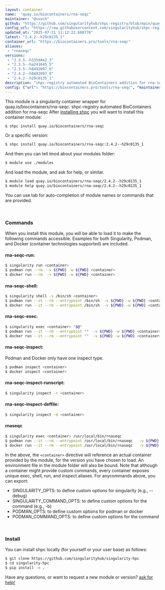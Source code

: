 ```yaml
---
layout: container
name:  "quay.io/biocontainers/rna-seqc"
maintainer: "@vsoch"
github: "https://github.com/singularityhub/shpc-registry/blob/main/quay.io/biocontainers/rna-seqc/container.yaml"
config_url: "https://raw.githubusercontent.com/singularityhub/shpc-registry/main/quay.io/biocontainers/rna-seqc/container.yaml"
updated_at: "2025-07-31 11:12:22.668776"
latest: "2.4.2--h29c0135_1"
container_url: "https://biocontainers.pro/tools/rna-seqc"
aliases:
 - "rnaseqc"
versions:
 - "2.3.5--h335d4e2_3"
 - "2.3.5--ha241645_5"
 - "2.3.5--h8492097_6"
 - "2.4.2--h8492097_0"
 - "2.4.2--h29c0135_1"
description: "shpc-registry automated BioContainers addition for rna-seqc"
config: {"url": "https://biocontainers.pro/tools/rna-seqc", "maintainer": "@vsoch", "description": "shpc-registry automated BioContainers addition for rna-seqc", "latest": {"2.4.2--h29c0135_1": "sha256:eac53b8c36d89279acba17c3e3d752be0825ffc96535ba721b652f1caa97567a"}, "tags": {"2.3.5--h335d4e2_3": "sha256:0b135dad0c88d19a477a85d4f7765bbff19d6aa99eb1b316ab2132debebc68f8", "2.3.5--ha241645_5": "sha256:f633668278fb0323be0e52035a5a11fbc3dc7126d52f09f6ef2ce13a0a58a3fd", "2.3.5--h8492097_6": "sha256:a69ba3c80c349da3187d9e2a0e65365d86cf5b2ca4bdece3e4fd21120d2f4146", "2.4.2--h8492097_0": "sha256:bd15dc23b886e80e5c783341c227533b5811bb900b9e4320feb1ee1c9352f836", "2.4.2--h29c0135_1": "sha256:eac53b8c36d89279acba17c3e3d752be0825ffc96535ba721b652f1caa97567a"}, "docker": "quay.io/biocontainers/rna-seqc", "aliases": {"rnaseqc": "/usr/local/bin/rnaseqc"}}
---
```


This module is a singularity container wrapper for quay.io/biocontainers/rna-seqc.
shpc-registry automated BioContainers addition for rna-seqc
After [installing shpc](#install) you will want to install this container module:


```bash
$ shpc install quay.io/biocontainers/rna-seqc
```

Or a specific version:

```bash
$ shpc install quay.io/biocontainers/rna-seqc:2.4.2--h29c0135_1
```

And then you can tell lmod about your modules folder:

```bash
$ module use ./modules
```

And load the module, and ask for help, or similar.

```bash
$ module load quay.io/biocontainers/rna-seqc/2.4.2--h29c0135_1
$ module help quay.io/biocontainers/rna-seqc/2.4.2--h29c0135_1
```

You can use tab for auto-completion of module names or commands that are provided.

<br>

### Commands

When you install this module, you will be able to load it to make the following commands accessible.
Examples for both Singularity, Podman, and Docker (container technologies supported) are included.

#### rna-seqc-run:

```bash
$ singularity run <container>
$ podman run --rm  -v ${PWD} -w ${PWD} <container>
$ docker run --rm  -v ${PWD} -w ${PWD} <container>
```

#### rna-seqc-shell:

```bash
$ singularity shell -s /bin/sh <container>
$ podman run --it --rm --entrypoint /bin/sh  -v ${PWD} -w ${PWD} <container>
$ docker run --it --rm --entrypoint /bin/sh  -v ${PWD} -w ${PWD} <container>
```

#### rna-seqc-exec:

```bash
$ singularity exec <container> "$@"
$ podman run --it --rm --entrypoint ""  -v ${PWD} -w ${PWD} <container> "$@"
$ docker run --it --rm --entrypoint ""  -v ${PWD} -w ${PWD} <container> "$@"
```

#### rna-seqc-inspect:

Podman and Docker only have one inspect type.

```bash
$ podman inspect <container>
$ docker inspect <container>
```

#### rna-seqc-inspect-runscript:

```bash
$ singularity inspect -r <container>
```

#### rna-seqc-inspect-deffile:

```bash
$ singularity inspect -d <container>
```


#### rnaseqc

```bash
$ singularity exec <container> /usr/local/bin/rnaseqc
$ podman run --it --rm --entrypoint /usr/local/bin/rnaseqc   -v ${PWD} -w ${PWD} <container> -c " $@"
$ docker run --it --rm --entrypoint /usr/local/bin/rnaseqc   -v ${PWD} -w ${PWD} <container> -c " $@"
```



In the above, the `<container>` directive will reference an actual container provided
by the module, for the version you have chosen to load. An environment file in the
module folder will also be bound. Note that although a container
might provide custom commands, every container exposes unique exec, shell, run, and
inspect aliases. For anycommands above, you can export:

 - SINGULARITY_OPTS: to define custom options for singularity (e.g., --debug)
 - SINGULARITY_COMMAND_OPTS: to define custom options for the command (e.g., -b)
 - PODMAN_OPTS: to define custom options for podman or docker
 - PODMAN_COMMAND_OPTS: to define custom options for the command

<br>

### Install

You can install shpc locally (for yourself or your user base) as follows:

```bash
$ git clone https://github.com/singularityhub/singularity-hpc
$ cd singularity-hpc
$ pip install -e .
```

Have any questions, or want to request a new module or version? [ask for help!](https://github.com/singularityhub/singularity-hpc/issues)